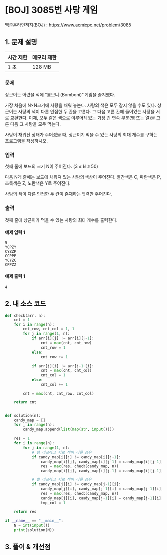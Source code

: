 # [BOJ] 3085번 사탕 게임

백준온라인저지(BOJ) :  https://www.acmicpc.net/problem/3085


## 1. 문제 설명

| 시간 제한 | 메모리 제한 | 
| :-------- | :---------- |
| 1 초      | 128 MB      | 

### 문제

상근이는 어렸을 적에 "봄보니 (Bomboni)" 게임을 즐겨했다.

가장 처음에 N×N크기에 사탕을 채워 놓는다. 사탕의 색은 모두 같지 않을 수도 있다. 상근이는 사탕의 색이 다른 인접한 두 칸을 고른다. 그 다음 고른 칸에 들어있는 사탕을 서로 교환한다. 이제, 모두 같은 색으로 이루어져 있는 가장 긴 연속 부분(행 또는 열)을 고른 다음 그 사탕을 모두 먹는다.

사탕이 채워진 상태가 주어졌을 때, 상근이가 먹을 수 있는 사탕의 최대 개수를 구하는 프로그램을 작성하시오.

### 입력

첫째 줄에 보드의 크기 N이 주어진다. (3 ≤ N ≤ 50)

다음 N개 줄에는 보드에 채워져 있는 사탕의 색상이 주어진다. 빨간색은 C, 파란색은 P, 초록색은 Z, 노란색은 Y로 주어진다.

사탕의 색이 다른 인접한 두 칸이 존재하는 입력만 주어진다.

### 출력

첫째 줄에 상근이가 먹을 수 있는 사탕의 최대 개수를 출력한다.

#### 예제 입력 1

```
5
YCPZY
CYZZP
CCPPP
YCYZC
CPPZZ
```

#### 예제 출력 1

```
4
```


## 2. 내 소스 코드

```python
def check(arr, n):
    cnt = 1
    for i in range(n):
        cnt_row, cnt_col = 1, 1
        for j in range(1, n):
            if arr[i][j] != arr[i][j-1]:
                cnt = max(cnt, cnt_row)
                cnt_row = 1
            else:
                cnt_row += 1

            if arr[j][i] != arr[j-1][i]:
                cnt = max(cnt, cnt_col)
                cnt_col = 1
            else:
                cnt_col += 1

        cnt = max(cnt, cnt_row, cnt_col)

    return cnt


def solution(n):
    candy_map = []
    for _ in range(n):
        candy_map.append(list(map(str, input())))

    res = 1
    for i in range(n):
        for j in range(1, n):
            # 행 비교하고 서로 색이 다른 경우
            if candy_map[i][j] != candy_map[i][j-1]:
                candy_map[i][j], candy_map[i][j-1] = candy_map[i][j-1], candy_map[i][j]
                res = max(res, check(candy_map, n))
                candy_map[i][j], candy_map[i][j-1] = candy_map[i][j-1], candy_map[i][j]

            # 열 비교하고 서로 색이 다른 경우
            if candy_map[j][i] != candy_map[j-1][i]:
                candy_map[j][i], candy_map[j-1][i] = candy_map[j-1][i], candy_map[j][i]
                res = max(res, check(candy_map, n))
                candy_map[j][i], candy_map[j-1][i] = candy_map[j-1][i], candy_map[j][i]
                tmp_col = 1

    return res

if __name__ == "__main__":
    N = int(input())
    print(solution(N))
```



## 3. 풀이 & 개선점

```python

```